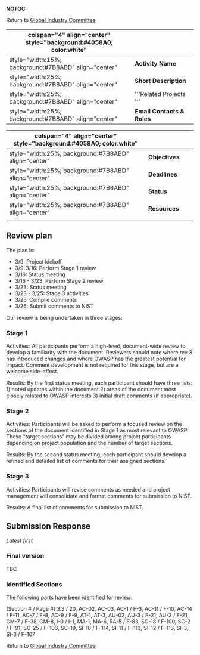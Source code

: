 __NOTOC__

Return to [Global Industry
Committee](Global_Industry_Committee "wikilink")

| colspan="4" align="center" style="background:\#4058A0; color:white" | <font color="white">**ACTIVITY IDENTIFICATION** |
| ------------------------------------------------------------------- | ----------------------------------------------- |
| style="width:15%; background:\#7B8ABD" align="center"               | **Activity Name**                               |
| style="width:25%; background:\#7B8ABD" align="center"               | **Short Description**                           |
| style="width:25%; background:\#7B8ABD" align="center"               | '''Related Projects '''                         |
| style="width:25%; background:\#7B8ABD" align="center"               | **Email Contacts & Roles**                      |

| colspan="4" align="center" style="background:\#4058A0; color:white" | <font color="white">**ACTIVITY SPECIFICS** |
| ------------------------------------------------------------------- | ------------------------------------------ |
| style="width:25%; background:\#7B8ABD" align="center"               | **Objectives**                             |
| style="width:25%; background:\#7B8ABD" align="center"               | **Deadlines**                              |
| style="width:25%; background:\#7B8ABD" align="center"               | **Status**                                 |
| style="width:25%; background:\#7B8ABD" align="center"               | **Resources**                              |
|                                                                     |                                            |

## Review plan

The plan is:

  - 3/9: Project kickoff
  - 3/9-3/16: Perform Stage 1 review
  - 3/16: Status meeting
  - 3/16 - 3/23: Perform Stage 2 review
  - 3/23: Status meeting
  - 3/23 - 3/25: Stage 3 activities
  - 3/25: Compile comments
  - 3/26: Submit comments to NIST

Our review is being undertaken in three stages:

### Stage 1

Activities: All participants perform a high-level, document-wide review
to develop a familiarity with the document. Reviewers should note where
rev 3 has introduced changes and where OWASP has the greatest potential
for impact. Comment development is not required for this stage, but are
a welcome side-effect.

Results: By the first status meeting, each participant should have three
lists: 1) noted updates within the document 2) areas of the document
most closely related to OWASP interests 3) initial draft comments (if
appropriate).

### Stage 2

Activities: Participants will be asked to perform a focused review on
the sections of the document identified in Stage 1 as most relevant to
OWASP. These "target sections" may be divided among project participants
depending on project population and the number of target sections.

Results: By the second status meeting, each participant should develop a
refined and detailed list of comments for their assigned sections.

### Stage 3

Activities: Participants will revise comments as needed and project
management will consolidate and format comments for submission to NIST.

Results: A final list of comments for submission to NIST.

## Submission Response

*Latest first*

### Final version

TBC

### Identified Sections

The following parts have been identified for review:

(Section \# / Page \#) 3.3 / 20, AC-02, AC-03, AC-1 / F-3, AC-11 / F-10,
AC-14 / F-11, AC-7 / F-8, AC-9 / F-9, AT-1, AT-3, AU-02, AU-3 / F-21,
AU-3 / F-21, CM-7 / F-38, CM-8, I-0 / I-1, MA-1, MA-6, RA-5 / F-83,
SC-18 / F-100, SC-2 / F-91, SC-25 / F-103, SC-19, SI-10 / F-114, SI-11 /
F-113, SI-12 / F-113, SI-3, SI-3 / F-107

Return to [Global Industry
Committee](Global_Industry_Committee "wikilink")